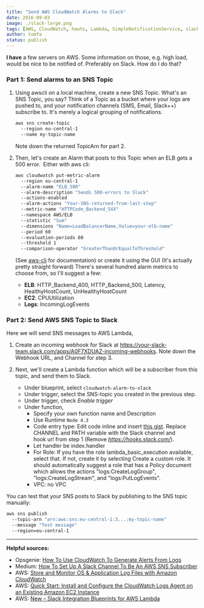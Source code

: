 ```yaml
---
title: "Send AWS CloudWatch Alarms to Slack"
date: 2016-09-03
image: ./slack-large.png
tags: [AWS, CloudWatch, howto, Lambda, SimpleNotificationService, slack, SNS]
author: tomfa
status: publish
---
```


**I have** a few servers on AWS. Some information on those, e.g. high load, would be nice to be notified of. Preferably on Slack. How do I do that?

### Part 1: Send alarms to an SNS Topic

1.  Using awscli on a local machine, create a new SNS Topic. What's an SNS Topic, you say? Think of a Topic as a bucket where your logs are pushed to, and your notification channels (SMS, Email, Slack++) subscribe to. It's merely a logical grouping of notifications.
    
    ```bash
    aws sns create-topic 
      --region eu-central-1
      --name my-topic-name 
    ```
    
    Note down the returned TopicArn for part 2.
2.  Then, let's create an Alarm that posts to this Topic when an ELB gets a 500 error.  Either with aws cli:
    
    ```bash
    aws cloudwatch put-metric-alarm 
      --region eu-central-1 
      --alarm-name "ELB_500" 
      --alarm-description "Sends 500-errors to Slack" 
      --actions-enabled 
      --alarm-actions "Your-SNS-returned-from-last-step" 
      --metric-name "HTTPCode_Backend_5XX" 
      --namespace AWS/ELB 
      --statistic "Sum" 
      --dimensions "Name=LoadBalancerName,Value=your-elb-name" 
      --period 60 
      --evaluation-periods 60 
      --threshold 1 
      --comparison-operator "GreaterThanOrEqualToThreshold"
    ```
    
    (See [aws-cli](http://docs.aws.amazon.com/cli/latest/reference/cloudwatch/put-metric-alarm.html) for documentation) or create it using the GUI (It's actually pretty straight forward) There's several hundred alarm metrics to choose from, so I'll suggest a few:
    *   **ELB**: HTTP_Backend_400, HTTP_Backend_500, Latency, HealthyHostCount, UnHealthyHostCount
    *   **EC2**: CPUUtilization
    *   **Logs**: IncomingLogEvents

### Part 2: Send AWS SNS Topic to Slack

Here we will send SNS messages to AWS Lambda,

1.  Create an incoming webhook for Slack at https://your-slack-team.slack.com/apps/A0F7XDUAZ-incoming-webhooks. Note down the Webhook URL, and Channel for step 3.

2.  Next, we'll create a Lambda function which will be a subscriber from this topic, and send them to Slack.
    *   Under blueprint, select `cloudwatch-alarm-to-slack`
    *   Under trigger, select the SNS-topic you created in the previous step.
    *   Under trigger, check _Enable trigger_
    *   Under function,
        *   Specify your own function name and Description
        *   Use Runtime `Node 4.3`
        *   Code entry type: Edit code inline and insert [this gist](https://gist.github.com/tomfa/b33f768908b0a83987d26f269e377e95). Replace CHANNEL and PATH variable with the Slack channel and hook url from step 1 (Remove _https://hooks.slack.com/_).
        *   Let handler be index.handler
        *   For Role: If you have the role lambda_basic_execution available, select that. If not, create it by selecting Create a custom role. It should automatically suggest a role that has a Policy document which allows the actions "logs:CreateLogGroup", "logs:CreateLogStream", and "logs:PutLogEvents".
        *   VPC: no VPC

You can test that your SNS posts to Slack by publishing to the SNS topic manually:

```bash
aws sns publish
  --topic-arn "arn:aws:sns:eu-central-1:3...:my-topic-name"
  --message "Test message"
  --region=eu-central-1
```

* * *

**Helpful sources:**

*   Opsgenie: [How To Use CloudWatch To Generate Alerts From Logs](https://blog.opsgenie.com/2014/08/how-to-use-cloudwatch-to-generate-alerts-from-logs)
*   Medium: [How To Set Up A Slack Channel To Be An AWS SNS Subscriber](https://medium.com/cohealo-engineering/how-set-up-a-slack-channel-to-be-an-aws-sns-subscriber-63b4d57ad3ea#.dcbqcad2x)
*   AWS: [Store and Monitor OS & Application Log Files with Amazon CloudWatch](https://aws.amazon.com/blogs/aws/cloudwatch-log-service/)
*   AWS: [Quick Start: Install and Configure the CloudWatch Logs Agent on an Existing Amazon EC2 Instance](https://docs.aws.amazon.com/AmazonCloudWatch/latest/logs/QuickStartEC2Instance.html)
*   AWS: [New – Slack Integration Blueprints for AWS Lambda](https://aws.amazon.com/blogs/aws/new-slack-integration-blueprints-for-aws-lambda/)
